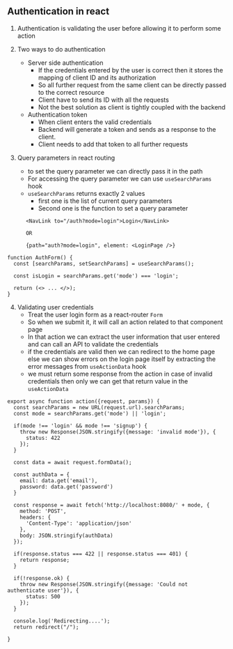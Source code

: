 ## Authentication in react

1. Authentication is validating the user before allowing it to perform some action
   
2. Two ways to do authentication
   - Server side authentication
     - If the credentials entered by the user is correct then it stores the mapping of client ID and its authorization
     - So all further request from the same client can be directly passed to the correct resource
     - Client have to send its ID with all the requests
     - Not the best solution as client is tightly coupled with the backend
   - Authentication token
     - When client enters the valid credentials
     - Backend will generate a token and sends as a response to the client.
     - Client needs to add that token to all further requests

3. Query parameters in react routing
   - to set the query parameter we can directly pass it in the path 
   - For accessing the query parameter we can use `useSearchParams` hook
   - `useSearchParams` returns exactly 2 values 
     - first one is the list of current query parameters
     - Second one is the function to set a query parameter
```
      <NavLink to="/auth?mode=login">Login</NavLink>

      OR 

      {path="auth?mode=login", element: <LoginPage />}

```

```
function AuthForm() {
  const [searchParams, setSearchParams] = useSearchParams();

  const isLogin = searchParams.get('mode') === 'login';

  return (<> ... </>);
}
```

4. Validating user credentials
   - Treat the user login form as a react-router `Form`
   - So when we submit it, it will call an action related to that component page
   - In that action we can extract the user information that user entered and can call an API to validate the credentials
   - if the credentials are valid then we can redirect to the home page else we can show errors on the login page itself by extracting the error messages from `useActionData` hook
   - we must return some response from the action in case of invalid credentials then only we can get that return value in the `useActionData`

```
export async function action({request, params}) {
  const searchParams = new URL(request.url).searchParams;
  const mode = searchParams.get('mode') || 'login';

  if(mode !== 'login' && mode !== 'signup') {
    throw new Response(JSON.stringify({message: 'invalid mode'}), {
      status: 422
    });
  }

  const data = await request.formData();

  const authData = {
    email: data.get('email'),
    password: data.get('password')
  }

  const response = await fetch('http://localhost:8080/' + mode, {
    method: 'POST',
    headers: {
      'Content-Type': 'application/json'
    },
    body: JSON.stringify(authData)
  });

  if(response.status === 422 || response.status === 401) {
    return response;
  }

  if(!response.ok) {
    throw new Response(JSON.stringify({message: 'Could not authenticate user'}), {
      status: 500
    });
  }

  console.log('Redirecting....');
  return redirect("/");

}
```